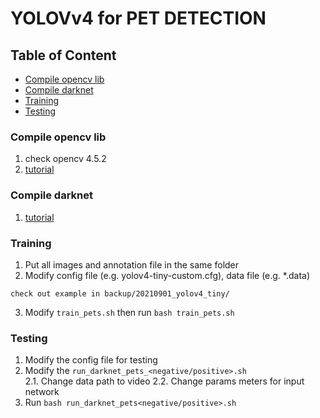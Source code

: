 # YOLOVv4 for PET DETECTION

## Table of Content
* [Compile opencv lib](#compile-opencv-lib)
* [Compile darknet](#compile-darknet)
* [Training](#training)
* [Testing](#testing)


### Compile opencv lib
1. check opencv 4.5.2
2. [tutorial](#https://cv-tricks.com/installation/opencv-4-1-ubuntu18-04/)

### Compile darknet
1. [tutorial](#https://github.com/AlexeyAB/darknet)


### Training
1. Put all images and annotation file in the same folder
2. Modify config file (e.g. yolov4-tiny-custom.cfg), data file (e.g. *.data)
```
check out example in backup/20210901_yolov4_tiny/
```
3. Modify ```train_pets.sh``` then run ```bash train_pets.sh```

### Testing
1. Modify the config file for testing
2. Modify the ```run_darknet_pets_<negative/positive>.sh```   
  2.1. Change data path to video
  2.2. Change params meters for input network
3. Run ```bash run_darknet_pets<negative/positive>.sh```




